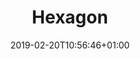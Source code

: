 ---
title: "Hexagon"
description: ""
date: 2019-02-20T10:56:46+01:00
draft: false
weight: "3"
logo: "/images/customers/hexagon.png"
---